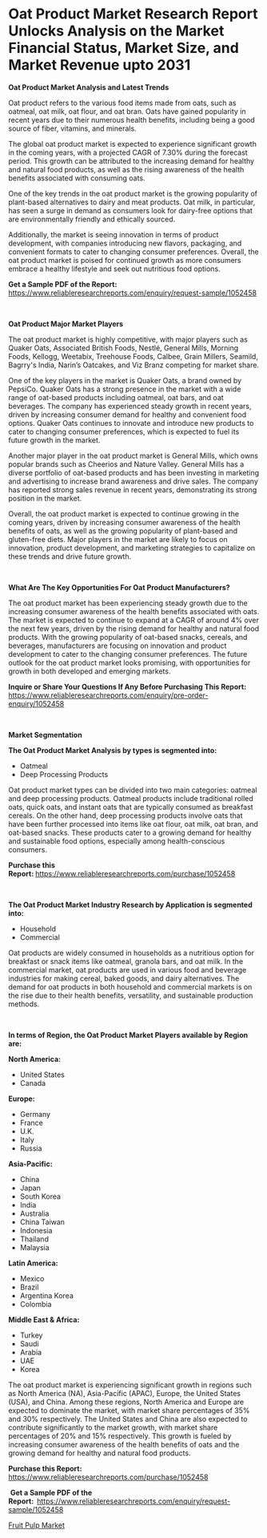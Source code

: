<p><h1>Oat Product Market Research Report Unlocks Analysis on the Market Financial Status, Market Size, and Market Revenue upto 2031</h1></p><p><strong>Oat Product Market Analysis and Latest Trends</strong></p>
<p><p>Oat product refers to the various food items made from oats, such as oatmeal, oat milk, oat flour, and oat bran. Oats have gained popularity in recent years due to their numerous health benefits, including being a good source of fiber, vitamins, and minerals.</p><p>The global oat product market is expected to experience significant growth in the coming years, with a projected CAGR of 7.30% during the forecast period. This growth can be attributed to the increasing demand for healthy and natural food products, as well as the rising awareness of the health benefits associated with consuming oats.</p><p>One of the key trends in the oat product market is the growing popularity of plant-based alternatives to dairy and meat products. Oat milk, in particular, has seen a surge in demand as consumers look for dairy-free options that are environmentally friendly and ethically sourced.</p><p>Additionally, the market is seeing innovation in terms of product development, with companies introducing new flavors, packaging, and convenient formats to cater to changing consumer preferences. Overall, the oat product market is poised for continued growth as more consumers embrace a healthy lifestyle and seek out nutritious food options.</p></p>
<p><strong>Get a Sample PDF of the Report:&nbsp;</strong> <a href="https://www.reliableresearchreports.com/enquiry/request-sample/1052458">https://www.reliableresearchreports.com/enquiry/request-sample/1052458</a></p>
<p>&nbsp;</p>
<p><strong>Oat Product Major Market Players</strong></p>
<p><p>The oat product market is highly competitive, with major players such as Quaker Oats, Associated British Foods, Nestlé, General Mills, Morning Foods, Kellogg, Weetabix, Treehouse Foods, Calbee, Grain Millers, Seamild, Bagrry's India, Narin’s Oatcakes, and Viz Branz competing for market share.</p><p>One of the key players in the market is Quaker Oats, a brand owned by PepsiCo. Quaker Oats has a strong presence in the market with a wide range of oat-based products including oatmeal, oat bars, and oat beverages. The company has experienced steady growth in recent years, driven by increasing consumer demand for healthy and convenient food options. Quaker Oats continues to innovate and introduce new products to cater to changing consumer preferences, which is expected to fuel its future growth in the market.</p><p>Another major player in the oat product market is General Mills, which owns popular brands such as Cheerios and Nature Valley. General Mills has a diverse portfolio of oat-based products and has been investing in marketing and advertising to increase brand awareness and drive sales. The company has reported strong sales revenue in recent years, demonstrating its strong position in the market.</p><p>Overall, the oat product market is expected to continue growing in the coming years, driven by increasing consumer awareness of the health benefits of oats, as well as the growing popularity of plant-based and gluten-free diets. Major players in the market are likely to focus on innovation, product development, and marketing strategies to capitalize on these trends and drive future growth.</p></p>
<p>&nbsp;</p>
<p><strong>What Are The Key Opportunities For Oat Product Manufacturers?</strong></p>
<p><p>The oat product market has been experiencing steady growth due to the increasing consumer awareness of the health benefits associated with oats. The market is expected to continue to expand at a CAGR of around 4% over the next few years, driven by the rising demand for healthy and natural food products. With the growing popularity of oat-based snacks, cereals, and beverages, manufacturers are focusing on innovation and product development to cater to the changing consumer preferences. The future outlook for the oat product market looks promising, with opportunities for growth in both developed and emerging markets.</p></p>
<p><strong>Inquire or Share Your Questions If Any Before Purchasing This Report:</strong> <a href="https://www.reliableresearchreports.com/enquiry/pre-order-enquiry/1052458">https://www.reliableresearchreports.com/enquiry/pre-order-enquiry/1052458</a></p>
<p>&nbsp;</p>
<p><strong>Market Segmentation</strong></p>
<p><strong>The Oat Product Market Analysis by types is segmented into:</strong></p>
<p><ul><li>Oatmeal</li><li>Deep Processing Products</li></ul></p>
<p><p>Oat product market types can be divided into two main categories: oatmeal and deep processing products. Oatmeal products include traditional rolled oats, quick oats, and instant oats that are typically consumed as breakfast cereals. On the other hand, deep processing products involve oats that have been further processed into items like oat flour, oat milk, oat bran, and oat-based snacks. These products cater to a growing demand for healthy and sustainable food options, especially among health-conscious consumers.</p></p>
<p><strong>Purchase this Report:&nbsp;</strong><a href="https://www.reliableresearchreports.com/purchase/1052458">https://www.reliableresearchreports.com/purchase/1052458</a></p>
<p>&nbsp;</p>
<p><strong>The Oat Product Market Industry Research by Application is segmented into:</strong></p>
<p><ul><li>Household</li><li>Commercial</li></ul></p>
<p><p>Oat products are widely consumed in households as a nutritious option for breakfast or snack items like oatmeal, granola bars, and oat milk. In the commercial market, oat products are used in various food and beverage industries for making cereal, baked goods, and dairy alternatives. The demand for oat products in both household and commercial markets is on the rise due to their health benefits, versatility, and sustainable production methods.</p></p>
<p>&nbsp;</p>
<p><strong>In terms of Region, the Oat Product Market Players available by Region are:</strong></p>
<p>
    <p> <strong> North America: </strong>
        <ul>
            <li>United States</li>
            <li>Canada</li>
        </ul>
        </p> 
    <p> <strong> Europe: </strong>
        <ul>
            <li>Germany</li>
            <li>France</li>
            <li>U.K.</li>
            <li>Italy</li>
            <li>Russia</li>
        </ul>
        </p> 
    <p> <strong> Asia-Pacific: </strong>
        <ul>
            <li>China</li>
            <li>Japan</li>
            <li>South Korea</li>
            <li>India</li>
            <li>Australia</li>
            <li>China Taiwan</li>
            <li>Indonesia</li>
            <li>Thailand</li>
            <li>Malaysia</li>
        </ul>
        </p> 
    <p> <strong> Latin America: </strong>
        <ul>
            <li>Mexico</li>
            <li>Brazil</li>
            <li>Argentina Korea</li>
            <li>Colombia</li>
        </ul>
        </p> 
    <p> <strong> Middle East & Africa: </strong>
        <ul>
            <li>Turkey</li>
            <li>Saudi</li>
            <li>Arabia</li>
            <li>UAE</li>
            <li>Korea</li>
        </ul>
    </p>
    </p>
<p><p>The oat product market is experiencing significant growth in regions such as North America (NA), Asia-Pacific (APAC), Europe, the United States (USA), and China. Among these regions, North America and Europe are expected to dominate the market, with market share percentages of 35% and 30% respectively. The United States and China are also expected to contribute significantly to the market growth, with market share percentages of 20% and 15% respectively. This growth is fueled by increasing consumer awareness of the health benefits of oats and the growing demand for healthy and natural food products.</p></p>
<p><strong>Purchase this Report: </strong><a href="https://www.reliableresearchreports.com/purchase/1052458">https://www.reliableresearchreports.com/purchase/1052458</a></p>
<p>&nbsp;<strong>Get a Sample PDF of the Report:&nbsp;&nbsp;</strong><a href="https://www.reliableresearchreports.com/enquiry/request-sample/1052458">https://www.reliableresearchreports.com/enquiry/request-sample/1052458</a></p>
<p><strong></strong></p>
<p><p><a href="https://github.com/ashepherd82/Market-Research-Report-List-4/blob/main/fruit-pulp-market.md">Fruit Pulp Market</a></p></p>